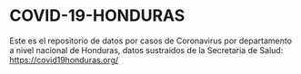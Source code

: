 # COVID-19-HONDURAS
Este es el repositorio de datos por casos de Coronavirus por departamento a nivel nacional de Honduras, datos sustraidos de la Secretaria de Salud: https://covid19honduras.org/
